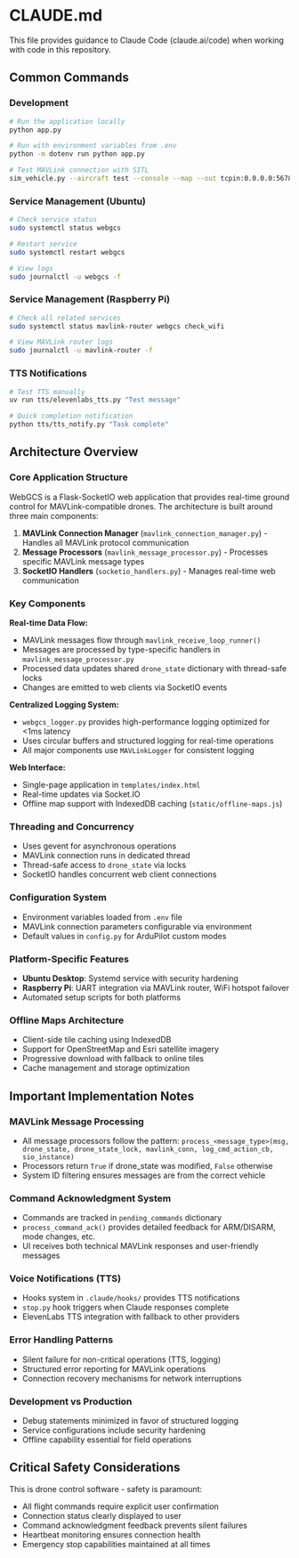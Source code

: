 # CLAUDE.md

This file provides guidance to Claude Code (claude.ai/code) when working with code in this repository.

## Common Commands

### Development
```bash
# Run the application locally
python app.py

# Run with environment variables from .env
python -m dotenv run python app.py

# Test MAVLink connection with SITL
sim_vehicle.py --aircraft test --console --map --out tcpin:0.0.0.0:5678
```

### Service Management (Ubuntu)
```bash
# Check service status
sudo systemctl status webgcs

# Restart service
sudo systemctl restart webgcs

# View logs
sudo journalctl -u webgcs -f
```

### Service Management (Raspberry Pi)
```bash
# Check all related services
sudo systemctl status mavlink-router webgcs check_wifi

# View MAVLink router logs
sudo journalctl -u mavlink-router -f
```

### TTS Notifications
```bash
# Test TTS manually
uv run tts/elevenlabs_tts.py "Test message"

# Quick completion notification
python tts/tts_notify.py "Task complete"
```

## Architecture Overview

### Core Application Structure
WebGCS is a Flask-SocketIO web application that provides real-time ground control for MAVLink-compatible drones. The architecture is built around three main components:

1. **MAVLink Connection Manager** (`mavlink_connection_manager.py`) - Handles all MAVLink protocol communication
2. **Message Processors** (`mavlink_message_processor.py`) - Processes specific MAVLink message types
3. **SocketIO Handlers** (`socketio_handlers.py`) - Manages real-time web communication

### Key Components

**Real-time Data Flow:**
- MAVLink messages flow through `mavlink_receive_loop_runner()` 
- Messages are processed by type-specific handlers in `mavlink_message_processor.py`
- Processed data updates shared `drone_state` dictionary with thread-safe locks
- Changes are emitted to web clients via SocketIO events

**Centralized Logging System:**
- `webgcs_logger.py` provides high-performance logging optimized for <1ms latency
- Uses circular buffers and structured logging for real-time operations
- All major components use `MAVLinkLogger` for consistent logging

**Web Interface:**
- Single-page application in `templates/index.html`
- Real-time updates via Socket.IO
- Offline map support with IndexedDB caching (`static/offline-maps.js`)

### Threading and Concurrency
- Uses gevent for asynchronous operations
- MAVLink connection runs in dedicated thread
- Thread-safe access to `drone_state` via locks
- SocketIO handles concurrent web client connections

### Configuration System
- Environment variables loaded from `.env` file
- MAVLink connection parameters configurable via environment
- Default values in `config.py` for ArduPilot custom modes

### Platform-Specific Features
- **Ubuntu Desktop**: Systemd service with security hardening
- **Raspberry Pi**: UART integration via MAVLink router, WiFi hotspot failover
- Automated setup scripts for both platforms

### Offline Maps Architecture
- Client-side tile caching using IndexedDB
- Support for OpenStreetMap and Esri satellite imagery  
- Progressive download with fallback to online tiles
- Cache management and storage optimization

## Important Implementation Notes

### MAVLink Message Processing
- All message processors follow the pattern: `process_<message_type>(msg, drone_state, drone_state_lock, mavlink_conn, log_cmd_action_cb, sio_instance)`
- Processors return `True` if drone_state was modified, `False` otherwise
- System ID filtering ensures messages are from the correct vehicle

### Command Acknowledgment System
- Commands are tracked in `pending_commands` dictionary
- `process_command_ack()` provides detailed feedback for ARM/DISARM, mode changes, etc.
- UI receives both technical MAVLink responses and user-friendly messages

### Voice Notifications (TTS)
- Hooks system in `.claude/hooks/` provides TTS notifications
- `stop.py` hook triggers when Claude responses complete
- ElevenLabs TTS integration with fallback to other providers

### Error Handling Patterns
- Silent failure for non-critical operations (TTS, logging)
- Structured error reporting for MAVLink operations
- Connection recovery mechanisms for network interruptions

### Development vs Production
- Debug statements minimized in favor of structured logging
- Service configurations include security hardening
- Offline capability essential for field operations

## Critical Safety Considerations

This is drone control software - safety is paramount:
- All flight commands require explicit user confirmation
- Connection status clearly displayed to user
- Command acknowledgment feedback prevents silent failures
- Heartbeat monitoring ensures connection health
- Emergency stop capabilities maintained at all times